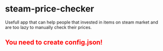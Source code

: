 # steam-price-checker

<html>
<head>
</head>
<body>
<p>Usefull app that can help people that invested in items on steam market and are too lazy to manually check their prices. </p>
<h2 style="color:red">You need to create config.json!</h2>
</body>
</html>
